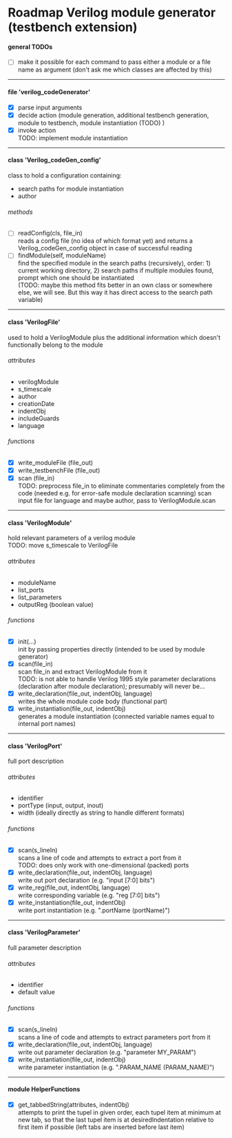 # Roadmap Verilog module generator (testbench extension)

#### general TODOs
* [ ] make it possible for each command to pass either a module or a file name as argument (don't ask me which classes are affected by this)
 
---

#### file 'verilog_codeGenerator'
* [x] parse input arguments
* [x] decide action (module generation, additional testbench generation, module to testbench, module instantiation (TODO) )
* [x] invoke action  
TODO: implement module instantiation

---

#### class 'Verilog_codeGen_config'
class to hold a configuration containing:
* search paths for module instantiation
* author  
###### methods
* [ ] readConfig(cls, file_in)  
  reads a config file (no idea of which format yet) and returns a Verilog_codeGen_config object in case of successful reading
* [ ] findModule(self, moduleName)  
  find the specified module in the search paths (recursively), order:  1) current working directory, 2) search paths
if multiple modules found, prompt which one should be instantiated  
(TODO: maybe this method fits better in an own class or somewhere else, we will see. But this way it has direct access to the search path variable)

---

#### class 'VerilogFile'
used to hold a VerilogModule plus the additional information which doesn't functionally belong to the module
###### attributes
* verilogModule 
* s_timescale
* author
* creationDate
* indentObj
* includeGuards
* language
###### functions
* [x] write_moduleFile (file_out)
* [x] write_testbenchFile (file_out)
* [x] scan (file_in)  
  TODO: preprocess file_in to eliminate commentaries completely from the code (needed e.g. for error-safe module declaration scanning)
scan input file for language and maybe author, pass to VerilogModule.scan
--- 

#### class 'VerilogModule'  
hold relevant parameters of a verilog module  
TODO: move s_timescale to VerilogFile
###### attributes
* moduleName  
* list_ports
* list_parameters
* outputReg (boolean value)
###### functions
* [x] init(...)  
init by passing properties directly (intended to be used by module generator)
* [x] scan(file_in)  
scan file_in and extract VerilogModule from it  
TODO: is not able to handle Verilog 1995 style parameter declarations (declaration after module declaration); presumably will never be...
* [x] write_declaration(file_out, indentObj, language)  
writes the whole module code body (functional part)
* [x] write_instantiation(file_out, indentObj)  
generates a module instantiation (connected variable names equal to internal port names)
---

#### class 'VerilogPort'  
full port description  
###### attributes  
* identifier
* portType (input, output, inout)
* width (ideally directly as string to handle different formats)
###### functions
* [x] scan(s_lineIn)  
	scans a line of code and attempts to extract a port from it  
	TODO: does only work with one-dimensional (packed) ports
* [x] write_declaration(file_out, indentObj, language)  
	write out port declaration (e.g. "input	[7:0] bits")
* [x] write_reg(file_out, indentObj, language)  
	write corresponding variable (e.g. "reg [7:0] bits")
* [x] write_instantiation(file_out, indentObj)  
  	write port instantiation (e.g. ".portName	(portName)")
---

#### class 'VerilogParameter'  
full parameter description  
###### attributes  
* identifier
* default value
###### functions
* [x] scan(s_lineIn)  
	scans a line of code and attempts to extract parameters port from it
* [x] write_declaration(file_out, indentObj, language)  
	write out parameter declaration (e.g. "parameter MY_PARAM")
* [x] write_instantiation(file_out, indentObj)  
  	write parameter instantiation (e.g. ".PARAM_NAME (PARAM_NAME)")
---

#### module HelperFunctions
* [x] get_tabbedString(attributes, indentObj)  
	attempts to print the tupel in given order, each tupel item at minimum at new tab, so that the last tupel item is at desiredIndentation relative to first item if possible (left tabs are inserted before last item)
